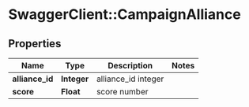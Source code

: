 # SwaggerClient::CampaignAlliance

## Properties
Name | Type | Description | Notes
------------ | ------------- | ------------- | -------------
**alliance_id** | **Integer** | alliance_id integer | 
**score** | **Float** | score number | 


